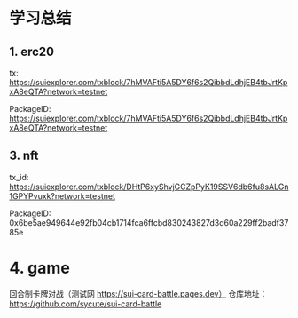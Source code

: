 # 学习总结

## 1. erc20

tx: https://suiexplorer.com/txblock/7hMVAFti5A5DY6f6s2QibbdLdhjEB4tbJrtKpxA8eQTA?network=testnet

PackageID: https://suiexplorer.com/txblock/7hMVAFti5A5DY6f6s2QibbdLdhjEB4tbJrtKpxA8eQTA?network=testnet

## 3. nft

tx_id: https://suiexplorer.com/txblock/DHtP6xyShvjGCZpPyK19SSV6db6fu8sALGn1GPYPvuxk?network=testnet

PackageID: 0x6be5ae949644e92fb04cb1714fca6ffcbd830243827d3d60a229ff2badf3785e

# 4. game

回合制卡牌对战（测试网 https://sui-card-battle.pages.dev）
仓库地址：https://github.com/sycute/sui-card-battle
